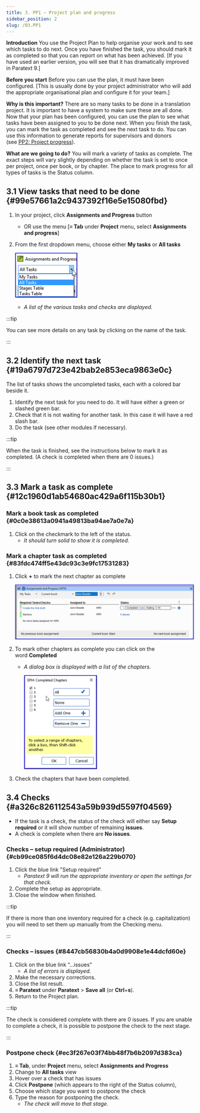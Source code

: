 ```yaml
---
title: 3. PP1 – Project plan and progress
sidebar_position: 2
slug: /03.PP1
---
```




**Introduction**
You use the Project Plan to help organise your work and to see which tasks to do next. Once you have finished the task, you should mark it as completed so that you can report on what has been achieved. [If you have used an earlier version, you will see that it has dramatically improved in Paratext 9.]


**Before you start**
Before you can use the plan, it must have been configured. [This is usually done by your project administrator who will add the appropriate organisational plan and configure it for your team.]


**Why is this important?**
There are so many tasks to be done in a translation project. It is important to have a system to make sure these are all done. Now that your plan has been configured, you can use the plan to see what tasks have been assigned to you to be done next. When you finish the task, you can mark the task as completed and see the next task to do. You can use this information to generate reports for supervisors and donors (see [PP2: Project progress](https://manual.paratext.org/Training-Manual/Stage-1/PP2)).


**What are we going to do?**
You will mark a variety of tasks as complete. The exact steps will vary slightly depending on whether the task is set to once per project, once per book, or by chapter. The place to mark progress for all types of tasks is the Status column.


## 3.1 View tasks that need to be done {#99e57661a2c9437392f16e5e15080fbd}

1. In your project, click **Assignments and Progress** button
	- OR use the menu [**≡ Tab** under **Project** menu, select **Assignments and progress**]
1. From the first dropdown menu, choose either **My tasks** or **All tasks**

	![](/notion_imgs/1842932183.png)

	- _A list of the various tasks and checks are displayed._

:::tip

You can see more details on any task by clicking on the name of the task.

:::




## 3.2 Identify the next task {#19a6797d723e42bab2e853eca9863e0c}


The list of tasks shows the uncompleted tasks, each with a colored bar beside it.

1. Identify the next task for you need to do. It will have either a green or slashed green bar.
1. Check that it is not waiting for another task. In this case it will have a red slash bar.
1. Do the task (see other modules if necessary).

:::tip

When the task is finished, see the instructions below to mark it as completed. (A check is completed when there are 0 issues.)

:::




## 3.3 Mark a task as complete {#12c1960d1ab54680ac429a6f115b30b1}


### Mark a book task as completed {#0c0e38613a0941a49813ba94ae7a0e7a}

1. Click on the checkmark to the left of the status.
	- _It should turn solid to show it is completed._

### Mark a chapter task as completed {#83fdc474ff5e43dc93c3e9fc17531283}

1. Click **+** to mark the next chapter as complete

	![](/notion_imgs/274611977.png)

1. To mark other chapters as complete you can click on the word **Completed**
	- _A dialog box is displayed with a list of the chapters_.

		![](/notion_imgs/246660371.png)

1. Check the chapters that have been completed.

## 3.4 Checks {#a326c826112543a59b939d5597f04569}

- If the task is a check, the status of the check will either say **Setup required** or it will show number of remaining **issues**.
- A check is complete when there are **No issues**.

### Checks – setup required (Administrator) {#cb99ce085f6d4dc08e82e126a229b070}

1. Click the blue link "Setup required"
	- _Paratext 9 will run the appropriate inventory or open the settings for that check._
1. Complete the setup as appropriate.
1. Close the window when finished.

:::tip

If there is more than one inventory required for a check (e.g. capitalization) you will need to set them up manually from the Checking menu.

:::




### Checks – issues {#8447cb56830b4a0d9908e1e44dcfd60e}

1. Click on the blue link “…issues”
	- _A list of errors is displayed._
1. Make the necessary corrections.
1. Close the list result.
1. **≡ Paratext** under **Paratext** &gt; **Save all** (or **Ctrl**+**s**).
1. Return to the Project plan.

:::tip

The check is considered complete with there are 0 issues. If you are unable to complete a check, it is possible to postpone the check to the next stage.

:::




### Postpone check {#ec3f267e03f74bb48f7b6b2097d383ca}

1. **≡ Tab**, under **Project** menu, select **Assignments and Progress**
1. Change to **All tasks** view
1. Hover over a check that has issues
1. Click **Postpone** (which appears to the right of the Status column),
1. Choose which stage you want to postpone the check
1. Type the reason for postponing the check.
	- _The check will move to that stage._
